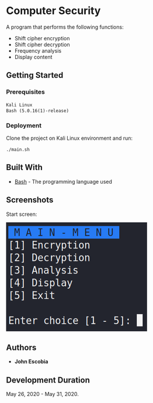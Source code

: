 # Computer Security

A program that performs the following functions:

* Shift cipher encryption
* Shift cipher decryption
* Frequency analysis
* Display content

## Getting Started

### Prerequisites

```
Kali Linux
Bash (5.0.16(1)-release)
```

### Deployment

Clone the project on Kali Linux environment and run:

```
./main.sh
```

## Built With

* [Bash](https://www.gnu.org/software/bash/) - The programming language used

## Screenshots

Start screen:

![](img/main-menu.png)

## Authors

* **John Escobia**

## Development Duration

May 26, 2020 - May 31, 2020.
